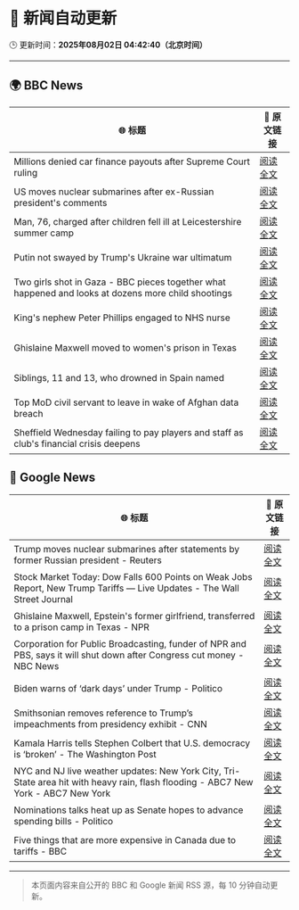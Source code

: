 # 🧠 新闻自动更新

🕒 更新时间：**2025年08月02日 04:42:40（北京时间）**

---

## 🌍 BBC News

| 🌐 标题 | 🔗 原文链接 |
|--------|-------------|
| Millions denied car finance payouts after Supreme Court ruling | [阅读全文](https://www.bbc.com/news/articles/cj9w0dj0yjyo?at_medium=RSS&at_campaign=rss) |
| US moves nuclear submarines after ex-Russian president's comments | [阅读全文](https://www.bbc.com/news/articles/c93dgr2dd53o?at_medium=RSS&at_campaign=rss) |
| Man, 76, charged after children fell ill at Leicestershire summer camp | [阅读全文](https://www.bbc.com/news/articles/c4gz32kp0d0o?at_medium=RSS&at_campaign=rss) |
| Putin not swayed by Trump's Ukraine war ultimatum | [阅读全文](https://www.bbc.com/news/articles/cn845mm7xemo?at_medium=RSS&at_campaign=rss) |
| Two girls shot in Gaza - BBC pieces together what happened and looks at dozens more child shootings | [阅读全文](https://www.bbc.com/news/videos/cjelp738zd7o?at_medium=RSS&at_campaign=rss) |
| King's nephew Peter Phillips engaged to NHS nurse | [阅读全文](https://www.bbc.com/news/articles/cly6kj7k97po?at_medium=RSS&at_campaign=rss) |
| Ghislaine Maxwell moved to women's prison in Texas | [阅读全文](https://www.bbc.com/news/articles/czd049y2qymo?at_medium=RSS&at_campaign=rss) |
| Siblings, 11 and 13, who drowned in Spain named | [阅读全文](https://www.bbc.com/news/articles/c93dg509lk6o?at_medium=RSS&at_campaign=rss) |
| Top MoD civil servant to leave in wake of Afghan data breach | [阅读全文](https://www.bbc.com/news/articles/cvgprxzggz4o?at_medium=RSS&at_campaign=rss) |
| Sheffield Wednesday failing to pay players and staff as club's financial crisis deepens | [阅读全文](https://www.bbc.com/sport/football/articles/ce3j27y92p8o?at_medium=RSS&at_campaign=rss) |

## 📰 Google News

| 🌐 标题 | 🔗 原文链接 |
|--------|-------------|
| Trump moves nuclear submarines after statements by former Russian president - Reuters | [阅读全文](https://news.google.com/rss/articles/CBMiuAFBVV95cUxOeFRUVklsazNYWTJnYkZ1RjhyckVJUG1SWEJNUHhfSlV1cHVDbTF3VHE5WjRFeDZIWUlSd2RGakRseTJjM1dnQ1dRVWwzX1hYNUhlV1pOSVVnWTVLa2s1S1htbWlzaHN0WjVsNThUZzJjU2FGeElLMkZ5ZUFhck5nMFdZay1KSS1ZNmw4WlhoTnF2RG9BeDhLNC1hWHYyY2FTbGk0X3VCUmd3Nl80d0V0b0NPeGR5Zjlp?oc=5) |
| Stock Market Today: Dow Falls 600 Points on Weak Jobs Report, New Trump Tariffs — Live Updates - The Wall Street Journal | [阅读全文](https://news.google.com/rss/articles/CBMif0FVX3lxTE9sUlRxSl9zN1hZcExuQ1B4d0pSNHhJaDZ1WkoyZ25PSllOSGtjV0R4ZzhETEo2a1VnWjFOcC1lV0FvczdQZ2ZVQTVMNVJYYTdWU1N0SVJjWFlxNkJpVWZJTE9IdXFIaUpGOWRUODdTaXMyYkNHaUZmVG83ejZ5ZzQ?oc=5) |
| Ghislaine Maxwell, Epstein's former girlfriend, transferred to a prison camp in Texas - NPR | [阅读全文](https://news.google.com/rss/articles/CBMiiwFBVV95cUxQZmJfNEM1NkVCdkZMY05sVi1RNlBWT0lNZEFGM0RoM3FmQldQLVlkMWl3aUt0bnp2UFc1c0lPTVRDRC1nRnBRbl96SEdTLWF6Y2dvdm81cUc3Vl9NMVRQeFRQbHlCRDhaamhkczltMzRzdHRsemlaRWZfN1BMLVJFUklCZWNtelhyX0lz?oc=5) |
| Corporation for Public Broadcasting, funder of NPR and PBS, says it will shut down after Congress cut money - NBC News | [阅读全文](https://news.google.com/rss/articles/CBMiqgFBVV95cUxNQkxHOWdYcDFhcVZ5aXJLR0hheXVCVmozU2sxRmNPYmVYUklLUzJZYWZNMHJ2QTc1QlRwbThrZmo3LU5scjVzVW4zY3ppZkw5ZG1PR3VBSng5a0o4VkdsN2dLbnRNNjFNdGlLNG9ub2N5QktyZ2Q3VmJXTWJIWl9ZUFliaFBVOXJFc2V2N2hZY2lOUHU0WWpGUW1wcF9uY3ZWY05XT05XZnVZZ9IBVkFVX3lxTE9MWTdGd0pfWHczTk42MVQ5ampOcUJaUUttTnJwU0huSmJKSXN4SlF3VFc4T25yQU51dUhsUWxoRk9fQ2RwNWwtN0JwTU1DN1dsMEJmS2ZB?oc=5) |
| Biden warns of ‘dark days’ under Trump - Politico | [阅读全文](https://news.google.com/rss/articles/CBMijwFBVV95cUxOLTdjZGxBT1FuWkFvUEt0WXctNVY4OWpobk4tOGdTNnZXSmwwckw4ODFXaXJ1OFZvdmNIZ21rUHpFVjluTmhLR3hxZDNvaUtxOWh0cW10VS1lRmZYaFJiYW5lNVlvaGNSLWVyckNkaVRSV0pPNXBVeHNISWlWMV8xa3pnZGVEcGNwQ3hRZGQ0aw?oc=5) |
| Smithsonian removes reference to Trump’s impeachments from presidency exhibit - CNN | [阅读全文](https://news.google.com/rss/articles/CBMijAFBVV95cUxNZTJJYnJETjBqcFpWZm1IUTE0eE1DSktKVjBqaW80elhoU0lmV0lVeVlJa0xSeGF3SURtMGJ6d1NqbTRZamJnelhNYUpYOURvNFNhSF9UX25RRGRpaXV4SkRSRG9pYVB4N2hibVFCNExnTVVOX1BTNWV1MEJqMlFkZTVxcE80QWY3Y19jY9IBkgFBVV95cUxNOGx0VXZpOEM3dENvY0ZCbkQzQUhGN0dzeXlwWWxLZmRXbENsMHU4U0Jzd01YTzQyUEV5VTBqYjBSTk51U2l3cVdJeGc5Q0JTQWcycFJ3ZG1IWDgtdk55SWNVdTllbWtLY0xmOUluYVJfWExxdlpDOC1rdUlpdFAtMTM4S1lIZ0lub3FrZnI5c0lUdw?oc=5) |
| Kamala Harris tells Stephen Colbert that U.S. democracy is ‘broken’ - The Washington Post | [阅读全文](https://news.google.com/rss/articles/CBMinwFBVV95cUxOZGx1ODJ5V1AtNmRIM3ZyNU1ldGg3bkVLUDZKengxLVFnanNIQWZsdWZtVlFTQ1ZsZjBjenVON0tVay1MclhOZ1NmRE85akRPbGFHckNCZzB2b1gzS3dVblFkUjdKTFhrMU9rTDFYM3dGOEFzaFNXbmk4M1Z2a2R4dGh2S3Y2dUNjLVFPaHhQMURoUlBhaE9sS3ZYR1Exd3c?oc=5) |
| NYC and NJ live weather updates: New York City, Tri-State area hit with heavy rain, flash flooding - ABC7 New York - ABC7 New York | [阅读全文](https://news.google.com/rss/articles/CBMixwFBVV95cUxQNUI4TUNQQ3ZzanlNMjNsYWpmdi0yX2lBS2ppZmw0UlBPSE1weG1UZVdxYzlsZGtaRzZhaWFTS2xfRm1EU2dtczcwaXFzNEM0aVBId1M5NmlpQzJ3M1NYQWFzT05GMkRhWk9GSG8wNWlhTm5pZTQ1cUNKMTBkaFhlN1kyOGpaMWxWTzc5MFJxaDk1ZlRPUDYtVkFtaE42dnVZWENvR0RuZkRhNGNTb3RFcURjVklBamtacXNhaGdZMlJqd2lzYUxV?oc=5) |
| Nominations talks heat up as Senate hopes to advance spending bills - Politico | [阅读全文](https://news.google.com/rss/articles/CBMixgFBVV95cUxNNVl5NkdkcFlka2tDWFBOV21lVzZjdFBPV2V5QmIzU1d1NDRjTnlyVFFoYXR4OF9sMmVhU3ZTODR1TElkbjI1QUZSSnQweTEtbUVLUmVGV2RMNlFmb2lYaGhTVlhlWmlxMS1kM0tWU1JqWm5vYXlEWTV1TnlfajVYTXlKakRrVWhEb25jcGhHOWFSWWVpMjhPeFpGNllYNDF4Y3E3MmRjYXFlQ0t2eVptc0xyclZ6U2VkMGkxVV9DdnNwdDZZZFE?oc=5) |
| Five things that are more expensive in Canada due to tariffs - BBC | [阅读全文](https://news.google.com/rss/articles/CBMiWkFVX3lxTFBzRDcwV1FCaFNnT3Z6ZzZ2V0hzaWJRZjFDajI1VHZhRlZTVzRuNG1uVnZLajRQeTBHZW5scTZUbjZBSzhZMnNsbTQ5amZZeXp3Qmw5QnBRaDJJd9IBX0FVX3lxTE8wZzVyM0ptd2hOWlkzaVYtdGlwTTNRd3Nkd3hEeW1zSmNNaXZiOXF6WmYxSnVWdkh2RmtMTm9ra0dKU2lzMGpRUXhncWQ5a1hDS3Q3dU50dFRjcUZDajhz?oc=5) |

---
> 本页面内容来自公开的 BBC 和 Google 新闻 RSS 源，每 10 分钟自动更新。